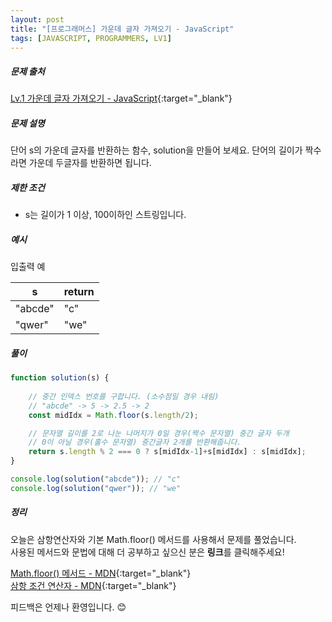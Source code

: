 ```yaml
---
layout: post
title: "[프로그래머스] 가운데 글자 가져오기 - JavaScript"
tags: [JAVASCRIPT, PROGRAMMERS, LV1]
---
```

##### 문제 출처
[Lv.1 가운데 글자 가져오기 - JavaScript](https://programmers.co.kr/learn/courses/30/lessons/12903?language=javascript){:target="_blank"}

##### 문제 설명
단어 s의 가운데 글자를 반환하는 함수, solution을 만들어 보세요. 단어의 길이가 짝수라면 가운데 두글자를 반환하면 됩니다.

##### 제한 조건
* s는 길이가 1 이상, 100이하인 스트링입니다.

##### 예시
입출력 예

|s|return|
|---|---|
|"abcde"|"c"|
|"qwer"|"we"|

##### 풀이
```javascript
function solution(s) {
    
    // 중간 인덱스 번호를 구합니다. (소수점일 경우 내림)
    // "abcde" -> 5 -> 2.5 -> 2
    const midIdx = Math.floor(s.length/2);

    // 문자열 길이를 2로 나눈 나머지가 0일 경우(짝수 문자열) 중간 글자 두개
    // 0이 아닐 경우(홀수 문자열) 중간글자 2개를 반환해줍니다.
    return s.length % 2 === 0 ? s[midIdx-1]+s[midIdx] : s[midIdx];
}

console.log(solution("abcde")); // "c"
console.log(solution("qwer")); // "we"
```

##### 정리
오늘은 삼항연산자와 기본 Math.floor() 메서드를 사용해서 문제를 풀었습니다.<br />
사용된 메서드와 문법에 대해 더 공부하고 싶으신 분은 **링크**를 클릭해주세요!

[Math.floor() 메서드 - MDN](https://developer.mozilla.org/ko/docs/Web/JavaScript/Reference/Global_Objects/Math/floor){:target="_blank"}<br />
[삼항 조건 연산자 - MDN](https://developer.mozilla.org/ko/docs/Web/JavaScript/Reference/Operators/Conditional_Operator){:target="_blank"}

피드백은 언제나 환영입니다. 😊
